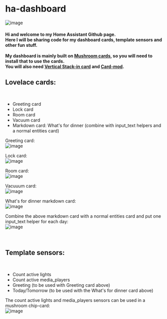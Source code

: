 # ha-dashboard
![image](https://github.com/durrav/ha-dashboard/assets/58232568/f9cb31c7-9603-4157-b520-dd4fb961c4ae)

<h4>Hi and welcome to my Home Assistant Github page.<br>
Here I will be sharing code for my dashboard cards, template sensors and other fun stuff.
<br><br>
My dashboard is mainly built on <a href="https://github.com/piitaya/lovelace-mushroom">Mushroom cards</a>, so you will need to install that to use the cards.<br>
You will also need <a href="https://github.com/ofekashery/vertical-stack-in-card">Vertical Stack-in card</a> and <a href="https://github.com/thomasloven/lovelace-card-mod">Card-mod</a>.</h4>

<h2>Lovelace cards:</h2><br>

- Greeting card
- Lock card
- Room card
- Vacuum card
- Markdown card: What's for dinner (combine with input_text helpers and a normal entities card)


Greeting card:<br>
![image](https://github.com/durrav/ha-dashboard/assets/58232568/1d632b4e-056e-4143-b259-9a0e04bf6bfa)

Lock card:<br>
![image](https://github.com/durrav/ha-dashboard/assets/58232568/7f6a26e1-4a55-4afb-9581-7ef7172ebdb4)

Room card:<br>
![image](https://github.com/durrav/ha-dashboard/assets/58232568/f034c55e-8f00-41c4-9556-3d66ebba3e58)

Vacuuum card:<br>
![image](https://github.com/durrav/ha-dashboard/assets/58232568/75ed1463-f2a4-4251-abbc-8cf545c7a50d)

What's for dinner markdown card:<br>
![image](https://github.com/durrav/ha-dashboard/assets/58232568/07bec645-a724-4d8e-899f-7887130d04b3)

Combine the above markdown card with a normal entities card and put one input_text helper for each day:<br>
![image](https://github.com/durrav/ha-dashboard/assets/58232568/8920d253-819e-4227-b356-1462984a3ae9)


<br>

<h2>Template sensors:</h2><br>

- Count active lights
- Count active media_players
- Greeting (to be used with Greeting card above)
- Today/Tomorrow (to be used with the What's for dinner card above)


The count active lights and media_players sensors can be used in a mushroom chip-card:<br>
![image](https://github.com/durrav/ha-dashboard/assets/58232568/b392c4bb-43ed-48be-8673-c8f7cddbf5fc)
